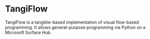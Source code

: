 # TangiFlow
TangiFlow is a tangible-based implementation of visual flow-based programming. It allows general-purpose programming via Python on a Microsoft Surface Hub.
